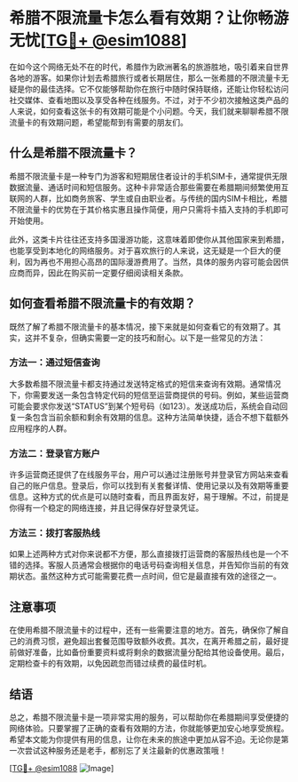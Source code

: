 # 希腊不限流量卡怎么看有效期？让你畅游无忧[[TG💪+ @esim1088](https://t.me/s/esim1088)]

在如今这个网络无处不在的时代，希腊作为欧洲著名的旅游胜地，吸引着来自世界各地的游客。如果你计划去希腊旅行或者长期居住，那么一张希腊的不限流量卡无疑是你的最佳选择。它不仅能够帮助你在旅行中随时保持联络，还能让你轻松访问社交媒体、查看地图以及享受各种在线服务。不过，对于不少初次接触这类产品的人来说，如何查看这张卡的有效期可能是个小问题。今天，我们就来聊聊希腊不限流量卡的有效期问题，希望能帮到有需要的朋友们。

## 什么是希腊不限流量卡？

希腊不限流量卡是一种专门为游客和短期居住者设计的手机SIM卡，通常提供无限数据流量、通话时间和短信服务。这种卡非常适合那些需要在希腊期间频繁使用互联网的人群，比如商务旅客、学生或自由职业者。与传统的国内SIM卡相比，希腊不限流量卡的优势在于其价格实惠且操作简便，用户只需将卡插入支持的手机即可开始使用。

此外，这类卡片往往还支持多国漫游功能，这意味着即使你从其他国家来到希腊，也能享受到本地化的网络服务。对于喜欢旅行的人来说，这无疑是一个巨大的便利，因为再也不用担心高昂的国际漫游费用了。当然，具体的服务内容可能会因供应商而异，因此在购买前一定要仔细阅读相关条款。

## 如何查看希腊不限流量卡的有效期？

既然了解了希腊不限流量卡的基本情况，接下来就是如何查看它的有效期了。其实，这并不复杂，但确实需要一定的技巧和耐心。以下是一些常见的方法：

### 方法一：通过短信查询

大多数希腊不限流量卡都支持通过发送特定格式的短信来查询有效期。通常情况下，你需要发送一条包含特定代码的短信至运营商提供的号码。例如，某些运营商可能会要求你发送“STATUS”到某个短号码（如123）。发送成功后，系统会自动回复一条包含当前余额和剩余有效期的信息。这种方法简单快捷，适合不想下载额外应用程序的人群。

### 方法二：登录官方账户

许多运营商还提供了在线服务平台，用户可以通过注册账号并登录官方网站来查看自己的账户信息。登录后，你可以找到有关套餐详情、使用记录以及有效期等重要信息。这种方式的优点是可以随时查看，而且界面友好，易于理解。不过，前提是你得有一个稳定的网络连接，并且记得保存好登录凭证。

### 方法三：拨打客服热线

如果上述两种方式对你来说都不方便，那么直接拨打运营商的客服热线也是一个不错的选择。客服人员通常会根据你的电话号码查询相关信息，并告知你当前的有效期状态。虽然这种方式可能需要花费一点时间，但它是最直接有效的途径之一。

## 注意事项

在使用希腊不限流量卡的过程中，还有一些需要注意的地方。首先，确保你了解自己的消费习惯，避免超出套餐范围导致额外收费。其次，在离开希腊之前，最好提前做好准备，比如备份重要资料或将剩余的数据流量分配给其他设备使用。最后，定期检查卡的有效期，以免因疏忽而错过续费的最佳时机。

## 结语

总之，希腊不限流量卡是一项非常实用的服务，可以帮助你在希腊期间享受便捷的网络体验。只要掌握了正确的查看有效期的方法，你就能够更加安心地享受旅程。希望本文能为你提供有用的信息，让你在未来的旅途中更加从容不迫。无论你是第一次尝试这种服务还是老手，都别忘了关注最新的优惠政策哦！

[[TG💪+ @esim1088](https://t.me/s/esim1088) ![Image](https://i.postimg.cc/4NQfJmqS/Snipaste-2025-05-13-00-14-12.png)]